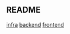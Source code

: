 ## README
[infra](./infra/README.md)
[backend](./backend/README.md)
[frontend](./frontend/README.md)